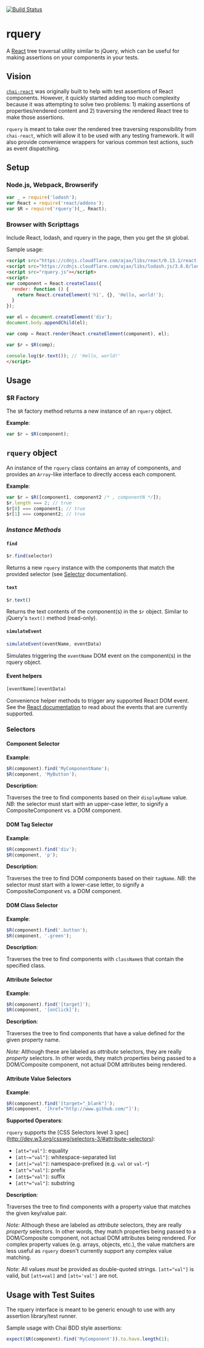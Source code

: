 [![Build Status](https://travis-ci.org/percyhanna/rquery.svg?branch=master)](https://travis-ci.org/percyhanna/rquery)

# rquery
A [React](http://facebook.github.io/react/) tree traversal utility similar to
jQuery, which can be useful for making assertions on your components in your
tests.

## Vision
[`chai-react`](https://github.com/percyhanna/chai-react/) was originally built
to help with test assertions of React components. However, it quickly started
adding too much complexity because it was attempting to solve two problems: 1)
making assertions of properties/rendered content and 2) traversing the rendered
React tree to make those assertions.

`rquery` is meant to take over the rendered tree traversing responsibility from
`chai-react`, which will allow it to be used with any testing framework. It will
also provide convenience wrappers for various common test actions, such as event
dispatching.

## Setup

### Node.js, Webpack, Browserify

```javascript
var _ = require('lodash');
var React = require('react/addons');
var $R = require('rquery')(_, React);
```

### Browser with Scripttags

Include React, lodash, and rquery in the page, then you get the `$R` global.

Sample usage:

```html
<script src="https://cdnjs.cloudflare.com/ajax/libs/react/0.13.1/react-with-addons.min.js"></script>
<script src="https://cdnjs.cloudflare.com/ajax/libs/lodash.js/3.6.0/lodash.min.js"></script>
<script src="rquery.js"></script>
<script>
var component = React.createClass({
  render: function () {
    return React.createElement('h1', {}, 'Hello, world!');
  }
});

var el = document.createElement('div');
document.body.appendChild(el);

var comp = React.render(React.createElement(component), el);

var $r = $R(comp);

console.log($r.text()); // 'Hello, world!'
</script>
```

## Usage

### $R Factory

The `$R` factory method returns a new instance of an `rquery` object.

**Example**:

```javascript
var $r = $R(component);
```

## `rquery` object

An instance of the `rquery` class contains an array of components, and provides
an `Array`-like interface to directly access each component.

**Example**:

```javascript
var $r = $R([component1, component2 /* , componentN */]);
$r.length === 2; // true
$r[0] === component1; // true
$r[1] === component2; // true
```

### *Instance Methods*

#### `find`

```javascript
$r.find(selector)
```

Returns a new `rquery` instance with the components that match the provided
selector (see [Selector](#selectors) documentation).

#### `text`

```javascript
$r.text()
```

Returns the text contents of the component(s) in the `$r` object. Similar to
jQuery's `text()` method (read-only).

#### `simulateEvent`

```javascript
simulateEvent(eventName, eventData)
```

Simulates triggering the `eventName` DOM event on the component(s) in the rquery
object.

#### Event helpers

```javascript
[eventName](eventData)
```

Convenience helper methods to trigger any supported React DOM event. See the
[React documentation](http://facebook.github.io/react/docs/events.html) to read
about the events that are currently supported.

### Selectors

#### Component Selector

**Example**:

```javascript
$R(component).find('MyComponentName');
$R(component, 'MyButton');
```

**Description**:

Traverses the tree to find components based on their `displayName` value. *NB*:
the selector must start with an upper-case letter, to signify a
CompositeComponent vs. a DOM component.

#### DOM Tag Selector

**Example**:

```javascript
$R(component).find('div');
$R(component, 'p');
```

**Description**:

Traverses the tree to find DOM components based on their `tagName`. *NB*: the
selector must start with a lower-case letter, to signify a CompositeComponent
vs. a DOM component.

#### DOM Class Selector

**Example**:

```javascript
$R(component).find('.button');
$R(component, '.green');
```

**Description**:

Traverses the tree to find components with `className`s that contain the
specified class.

#### Attribute Selector

**Example**:

```javascript
$R(component).find('[target]');
$R(component, '[onClick]');
```

**Description**:

Traverses the tree to find components that have a value defined for the given
property name.

*Note:* Although these are labeled as *attribute* selectors, they are really
*property* selectors. In other words, they match properties being passed to a
DOM/Composite component, not actual DOM attributes being rendered.

#### Attribute Value Selectors

**Example**:

```javascript
$R(component).find('[target="_blank"]');
$R(component, '[href="http://www.github.com/"]');
```

**Supported Operators**:

`rquery` supports the [CSS Selectors level 3 spec]
(http://dev.w3.org/csswg/selectors-3/#attribute-selectors):

* `[att="val"]`: equality
* `[att~="val"]`: whitespace-separated list
* `[att|="val"]`: namespace-prefixed (e.g. `val` or `val-*`)
* `[att^="val"]`: prefix
* `[att$="val"]`: suffix
* `[att*="val"]`: substring

**Description**:

Traverses the tree to find components with a property value that matches the
given key/value pair.

*Note:* Although these are labeled as *attribute* selectors, they are really
*property* selectors. In other words, they match properties being passed to a
DOM/Composite component, not actual DOM attributes being rendered. For complex
property values (e.g. arrays, objects, etc.), the value matchers are less useful
as `rquery` doesn't currently support any complex value matching.

*Note:* All values *must* be provided as double-quoted strings. `[att="val"]` is
valid, but `[att=val]` and `[att='val']` are not.

## Usage with Test Suites

The rquery interface is meant to be generic enough to use with any assertion
library/test runner.

Sample usage with Chai BDD style assertions:

```javascript
expect($R(component).find('MyComponent')).to.have.length(1);
